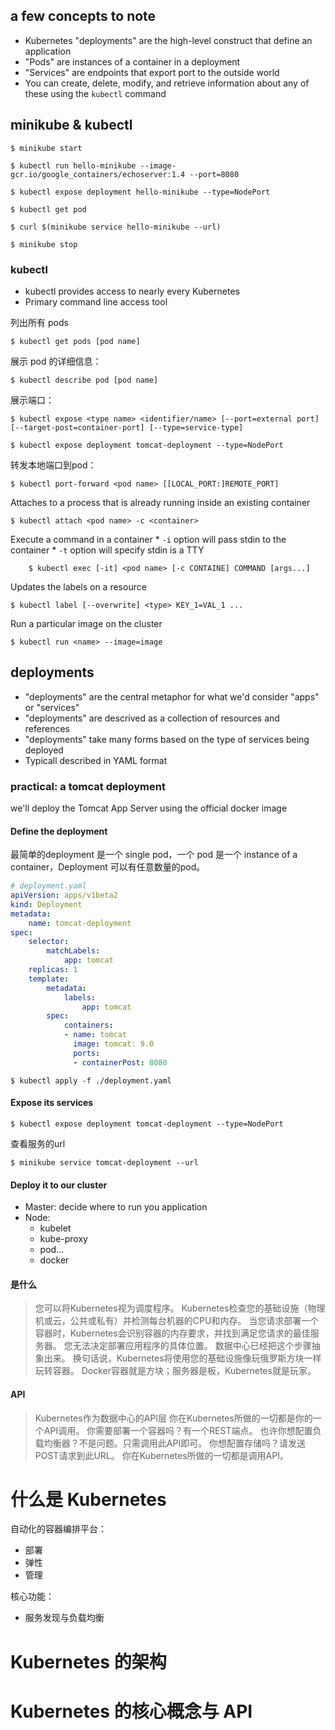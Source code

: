 ## a few concepts to note

* Kubernetes "deployments" are the high-level construct that define an application
* "Pods" are instances of a container in a deployment
* "Services" are endpoints that export port to the outside world
* You can create, delete, modify, and retrieve information about any of these using the `kubectl` command

## minikube & kubectl

    $ minikube start

    $ kubectl run hello-minikube --image-gcr.io/google_containers/echoserver:1.4 --port=8080

    $ kubectl expose deployment hello-minikube --type=NodePort

    $ kubectl get pod

    $ curl $(minikube service hello-minikube --url)

    $ minikube stop

### kubectl

* kubectl provides access to nearly every Kubernetes
* Primary command line access tool

列出所有 pods

    $ kubectl get pods [pod name]

展示 pod 的详细信息：

    $ kubectl describe pod [pod name]

展示端口：

    $ kubectl expose <type name> <identifier/name> [--port=external port] [--target-post=container-port] [--type=service-type]

    $ kubectl expose deployment tomcat-deployment --type=NodePort

转发本地端口到pod：

    $ kubectl port-forward <pod name> [[LOCAL_PORT:]REMOTE_PORT]

Attaches to a process that is already running inside an existing container

    $ kubectl attach <pod name> -c <container>

Execute a command in a container
    * `-i` option will pass stdin to the container
    * `-t` option will specify stdin is a TTY

        $ kubectl exec [-it] <pod name> [-c CONTAINE] COMMAND [args...]

Updates the labels on a resource

    $ kubectl label [--overwrite] <type> KEY_1=VAL_1 ...

Run a particular image on the cluster

    $ kubectl run <name> --image=image


## deployments

* "deployments" are the central metaphor for what we'd consider "apps" or "services"
* "deployments" are descrived as a collection of resources and references
* "deployments" take many forms based on the type of services being deployed
* Typicall described in YAML format

### practical: a tomcat deployment

we'll deploy the Tomcat App Server using the official docker image

#### Define the deployment

最简单的deployment 是一个 single pod，一个 pod 是一个 instance of a container，Deployment 可以有任意数量的pod。

``` yaml
# deployment.yaml
apiVersion: apps/v1beta2
kind: Deployment
metadata:
    name: tomcat-deployment
spec:
    selector:
        matchLabels:
            app: tomcat
    replicas: 1
    template:
        metadata:
            labels:
                app: tomcat
        spec:
            containers:
            - name: tomcat
              image: tomcat: 9.0
              ports:
              - containerPost: 8080
```

    $ kubectl apply -f ./deployment.yaml

#### Expose its services

    $ kubectl expose deployment tomcat-deployment --type=NodePort

查看服务的url

    $ minikube service tomcat-deployment --url

#### Deploy it to our cluster


* Master: decide where to run you application
* Node:
    * kubelet
    * kube-proxy
    * pod...
    * docker

#### 是什么

> 您可以将Kubernetes视为调度程序。
> Kubernetes检查您的基础设施（物理机或云，公共或私有）并检测每台机器的CPU和内存。
> 当您请求部署一个容器时，Kubernetes会识别容器的内存要求，并找到满足您请求的最佳服务器。
> 您无法决定部署应用程序的具体位置。
> 数据中心已经把这个步骤抽象出来。
> 换句话说，Kubernetes将使用您的基础设施像玩俄罗斯方块一样玩转容器。
> Docker容器就是方块；服务器是板，Kubernetes就是玩家。

#### API

> Kubernetes作为数据中心的API层
> 你在Kubernetes所做的一切都是你的一个API调用。
> 你需要部署一个容器吗？有一个REST端点。
> 也许你想配置负载均衡器？不是问题。只需调用此API即可。
> 你想配置存储吗？请发送POST请求到此URL。
> 你在Kubernetes所做的一切都是调用API。


# 什么是 Kubernetes

自动化的容器编排平台：
* 部署
* 弹性
* 管理

核心功能：
* 服务发现与负载均衡

# Kubernetes 的架构

# Kubernetes 的核心概念与 API

